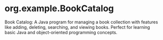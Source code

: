 # org.example.BookCatalog
Book Catalog: A Java program for managing a book collection with features like adding, deleting, searching, and viewing books. Perfect for learning basic Java and object-oriented programming concepts.
